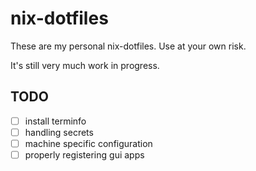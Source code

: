 # nix-dotfiles

These are my personal nix-dotfiles.
Use at your own risk.

It's still very much work in progress.

## TODO

- [ ] install terminfo
- [ ] handling secrets
- [ ] machine specific configuration
- [ ] properly registering gui apps
